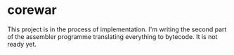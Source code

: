 # corewar

This project is in the process of implementation. I'm writing the second part of the assembler programme translating everything to bytecode. It is not ready yet.
